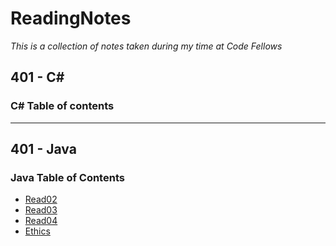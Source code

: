 # ReadingNotes
*This is a collection of notes taken during my time at Code Fellows*

## 401 - C#
### C# Table of contents



-------------------------------------
## 401 - Java
### Java Table of Contents
* [Read02](read02.md)
* [Read03](read03.md)
* [Read04](read04.md)
* [Ethics](Ethics.md)
